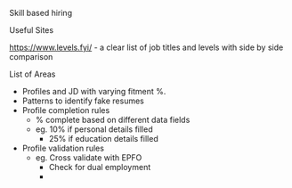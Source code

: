 Skill based hiring


Useful Sites

https://www.levels.fyi/ - a clear list of job titles and levels with side by side comparison



List of Areas

- Profiles and JD with varying fitment %.
- Patterns to identify fake resumes
- Profile completion rules
  - % complete based on different data fields
  - eg. 10% if personal details filled
    - 25% if education details filled 
- Profile validation rules
  - eg. Cross validate with EPFO
    - Check for dual employment
    -  